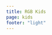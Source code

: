 ```yaml
---
title: RGB Kids
page: kids
footer: "light"
---
```


<script setup>
    import KidsPage from "./src/pages/KidsPage.vue";
</script>


<KidsPage />

<ShowTypesListing filter="tags:kids" />
